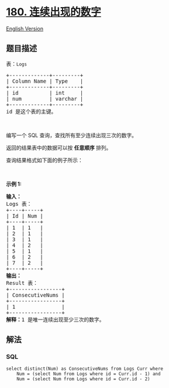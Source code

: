 # [180. 连续出现的数字](https://leetcode-cn.com/problems/consecutive-numbers)

[English Version](/solution/0100-0199/0180.Consecutive%20Numbers/README_EN.md)

## 题目描述

<!-- 这里写题目描述 -->

<p>表：<code>Logs</code></p>

<pre>
+-------------+---------+
| Column Name | Type    |
+-------------+---------+
| id          | int     |
| num         | varchar |
+-------------+---------+
id 是这个表的主键。</pre>

<p>&nbsp;</p>

<p>编写一个 SQL 查询，查找所有至少连续出现三次的数字。</p>

<p>返回的结果表中的数据可以按 <strong>任意顺序</strong> 排列。</p>

<p>查询结果格式如下面的例子所示：</p>

<p>&nbsp;</p>

<p><strong>示例 1:</strong></p>

<pre>
<strong>输入：</strong>
Logs 表：
+----+-----+
| Id | Num |
+----+-----+
| 1  | 1   |
| 2  | 1   |
| 3  | 1   |
| 4  | 2   |
| 5  | 1   |
| 6  | 2   |
| 7  | 2   |
+----+-----+
<strong>输出：</strong>
Result 表：
+-----------------+
| ConsecutiveNums |
+-----------------+
| 1               |
+-----------------+
<strong>解释：</strong>1 是唯一连续出现至少三次的数字。</pre>

## 解法

<!-- 这里可写通用的实现逻辑 -->

<!-- tabs:start -->

### **SQL**

```
select distinct(Num) as ConsecutiveNums from Logs Curr where
    Num = (select Num from Logs where id = Curr.id - 1) and
    Num = (select Num from Logs where id = Curr.id - 2)
```

<!-- tabs:end -->
